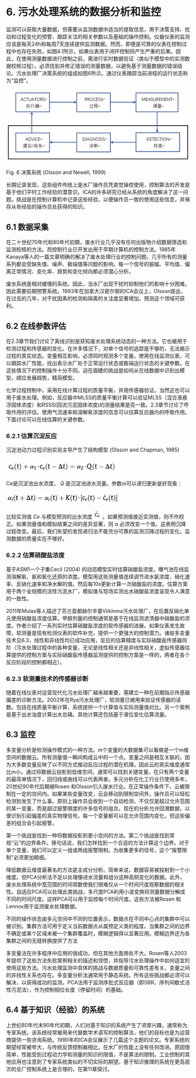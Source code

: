# 6. 污水处理系统的数据分析和监控
监测可以获取大量数据，但需要从监测数据中适当的提取信息，用于决策支持、扰动和过程变化的预警、跟踪关注的相关参数以及基础的操作控制。仪器仪表的监测应该是每天24h和每周7天连续提供监测数据。然而，即便是可靠的仪表在控制过程中也存在失败，如图4.1所示，如果仪表用于闭环控制将产生严重的后果。因此，在使用测量数据进行控制之前，需进行实时数据验证（类似于模型中的实测数据校核过程）。必须找到并修正错误的测量数据，以避免基于测量数据的错误结论。污水处理厂决策系统的组成如图6所示。通过仪表跟踪当前进程的运行状态称为“监控”。

![Fig. 6](fig1.png)

Fig. 6 决策系统 (Olsson and Newell, 1999)

长期记录发现，这些组件传统上是水厂操作员凭直觉操控使用，控制算法的开发是基于他们平时工作经验的潜意识。ICA的许多研究已经从系统的角度解决了这一问题。挑战是在控制计算机中记录这些经验，以便操作员一致的使用这些信息，并保存从有经验的操作员处获得的知识。

## 6.1 数据采集
在二十世纪70年代和80年代初期，废水行业几乎没有任何出版物介绍数据筛选和监测校核的方法。而控制行业已开发出用于早期计算机的控制方法。1985年Kanaya等人的一篇文章明确的解决了废水处理行业的控制问题。几乎所有的测量系列都会受缺失值、噪声、极端值等问题的影响。每一个信号的振幅、平均值、偏离正常情况、变化率、趋势和变化倾向都必须潜心分析。

废水系统是相对缓慢的系统。因此，当水厂出现干扰时抑制他们的影响十分困难。因此需要前期预警系统。1993年在加拿大汉密尔顿的ICA会议上，Olsson提出，在过去的几年，对干扰因素的检测和隔离的关注度显著增加，预测这个领域可获利。

## 6.2 在线参数评估
在2.3章节我们讨论了离线识别是获知废水处理系统动态的一种方法。它也被用于检测过程和传感器的变化。在许多情况下，对单个信号的追踪是不够的，无法揭示过程的真实状态。变量相互影响，必须同时观测多个变量。使用在线监测仪表，可以跟踪水厂性能，找出表示水厂处于正常运行状态或极端运行状态的关键参数。在这些情况下的控制操作十分不同。迫在眉睫的挑战是如何从在线数据中识别出模型，顺应发展趋势，精简模型。

化学过程控制中，采用在线计算过程的质量平衡，并用传感器验证。当然这也可以用于废水处理。例如，反应器中MLSS的质量平衡计算可以验证MLSS（混合液悬浮固体浓度）和RSSS(回流污泥固体浓度)的测量结果是否一致。2.3章节讨论了呼吸作用的评估。使用气流速率和溶解氧浓度的信息可以估算反应器内的呼吸作用。下面讨论可以在线估算的关键参数。

### 6.2.1 估算沉淀反应
沉淀池动力过程识别实验主导产生了结构模型 (Olsson and Chapman, 1985)

![eq1](eq1.png)

 Ce是沉淀池出水浓度， _Q_ 是沉淀池进水流量。参数αi可以递归更新是好现象：

![eq2](eq2.png)

比较实测值 _Ce_ 与模型预测的出水浓度 ![eq3](ep3.JPG) 。如果预测值接近实测值，则不作校正。如果测量值和模拟结果之间的差异显著，则 _α_ 必须改变一个值。这表明沉降过程改变。最后，我们失望的发现递归法不能充分可靠的监测沉降过程的变化。监测数据的质量实在不够好。

### 6.2.2 估算硝酸盐浓度
基于ASM1一个子集Cecil (2004) 的动态模型实时估算硝酸盐浓度。曝气池在线监测溶解氧、氨和氧化还原的浓度。模型用这些测量值连续调节进水氨浓度、硝化速率、反硝化速率和净水解的值。然后每10s更新计算一次硝酸盐的浓度。估算方案用于两个全规模的活性污泥水厂，模拟值与现场实测出水硝酸盐浓度呈现令人满意的一致性。

2011年Mulas等人描述了芬兰首都赫尔辛基Viikinma污水处理厂，在后置反硝化单元使用硝酸盐浓度估算。甲醇剂量的控制通常是基于在线监测滤清器中硝酸盐的浓度。作者介绍了一系列实时估算硝酸盐浓度的软传感器的进展。如果仪表发生故障，软测量是现有检测仪表的软件补充，提供一个更强大的控制潜力。诸般多变量技术见6.3，线性和非线性均已成功应用，反应的估算精度与实际硝酸盐传感器同阶（污水处理过程中的各种变量，无论是线性相关还是非线性相关，虚拟传感器估算提供的控制方案与实际硝酸盐传感器监测提供的控制方案是一样的，两者在各个反应阶段的控制都相近）。

### 6.2.3 软测量技术的传感器诊断
随着在线仪表对运营现代化污水处理厂越来越重要，需建立一种在前期指示传感器偏差的诊断方法。2002年在Rya污水处理厂，软测量已被用来验证传感器的读数。包括在线质量平衡计算，系统提供一个计算值与实际测量值对比。另一个案例是基于出水浊度计算出水总磷。其他计算还包括基于液位变化估算流量。

## 6.3 监控
多变量分析是检测操作模式的一种方法。m个变量的大数据集可以看做是一个m维空间的数据云。所有测量值一瞬间构成云中的一个点。变量之间是相互关联的，因为大多数变量反映了以不同方式推动反应过程的潜在机理。因此云的真实维度通常比m小。通过将数据云投影到低维空间，通常可以找到关键变量。在只有两个变量的最简单情况下，回归线或曲线可以代表两者。多元分析在化工行业已使用多年，20世纪90年代后期被Rosen 和Olsson引入废水行业。在正常操作条件下，云被限制在一定的空间内。如果某些变量改变，云会移动到限制空间外，操作员可以轻松检测到发生了什么事。原则上操作员会收到一个自动检测，不仅仅是超过允许范围的某一变量，而是超过报警限度的许多信号的组合。现在的分析允许回溯数据，以便识别引起偏差的真实物理信号。每一个变量都可以在允许范围内变化，但这些偏差的组合会引起报警。

第一个挑战是找到一种将数据投影到更小空间的方法。第二个挑战是找到常规“云”的边界条件。换句话说，我们怎样找到一个合适的方法计算这个边界。对于单个变量，我们可以定义一组或两组报警限制。为收集更多的信号，这个“报警限制”必须更加精细。

降低数据云维度最著名的方法是主成分分析。简单来说，数据容易被投射到一个小维度。但PCA分析法不足以处理像进水流量和组分这种高频变化的数据。此外，废水处理系统中宽范围的时间常数使我们很难仅从一个时间尺度观察数据的相关性。自适应PCA可以处理此类挑战，多尺度PCA利用小波变换将测量数据分解成不同的时间尺度。这样PCA可以用于监控每个时间尺度。这些方法被Rosen 和Lennox用于监测废水处理数据。

不同的操作状态由多元空间中不同的位置表示。数据点在不同中心点的集群中可以被识别。集群方法可用于定义当前数据点从属预定义类的程度。当集群之间的边界不确定或某个区域未被一个集群覆盖时，模糊逻辑得以显著应用。模糊边界还为各集群之间的无缝转换提供了方法

多变量法在许多程序中应用的很成功，但在其他方面用处不大。Rosen等人2003年提供了这些方法失败案例相关的描述和领悟，并指导污水处理操作中如何适宜的使用这些方法。污水处理监测中具体的挑战与数据质量和可靠性差有关。变量之间的非线性关系也存在。多变量分析法通常用于静态系统。所有这些挑战都必须可以解决，以获得成功的监测。PCA法用于监测序批式反应器（即SBR，序列间歇式活性污泥法），作为控制相位长度（停留时间）的基础。

## 6.4 基于知识（经验）的系统
上世纪80年代末90年代初期，人们对基于知识的系统产生了浓厚兴趣，通常称为专家系统。该系统经常被用来代替数学术语写的控制算法，他们的目标也是为运营商提供一些咨询系统。1990年的ICA会议展示了几篇这个主题的论文。专家系统的期望经常被夸大，与传统反馈控制器相比，在水厂的性能上没有任何改进。原因很简单，性能受到过程动力学和测量的知识的限值，不是算法的限制。工业控制的其他应用也注意到了专家系统类似的不切实际的期望。基于知识推理的系统在更高层次的全厂控制系统上是合理的，在第11章探讨。
